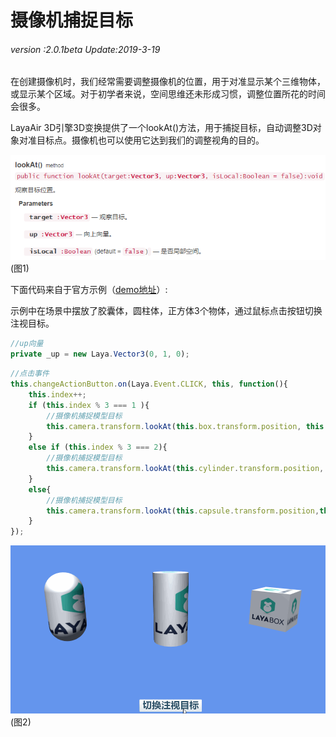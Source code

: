 # 摄像机捕捉目标

###### *version :2.0.1beta   Update:2019-3-19*

​	在创建摄像机时，我们经常需要调整摄像机的位置，用于对准显示某个三维物体，或显示某个区域。对于初学者来说，空间思维还未形成习惯，调整位置所花的时间会很多。

LayaAir 3D引擎3D变换提供了一个lookAt()方法，用于捕捉目标，自动调整3D对象对准目标点。摄像机也可以使用它达到我们的调整视角的目的。

![](img/1.png)<br>(图1)

下面代码来自于官方示例（[demo地址](https://layaair.ldc.layabox.com/demo2/?language=ch&category=3d&group=Camera&name=CameraLookAt)）:

示例中在场景中摆放了胶囊体，圆柱体，正方体3个物体，通过鼠标点击按钮切换注视目标。

```typescript
//up向量
private _up = new Laya.Vector3(0, 1, 0);
```

```typescript
//点击事件
this.changeActionButton.on(Laya.Event.CLICK, this, function(){
    this.index++;
    if (this.index % 3 === 1 ){
        //摄像机捕捉模型目标
        this.camera.transform.lookAt(this.box.transform.position, this._up);
    }
    else if (this.index % 3 === 2){
        //摄像机捕捉模型目标
        this.camera.transform.lookAt(this.cylinder.transform.position, this._up);
    }
    else{
        //摄像机捕捉模型目标
        this.camera.transform.lookAt(this.capsule.transform.position,this._up);
    }
});
```

![](img/2.gif)<br>(图2)
